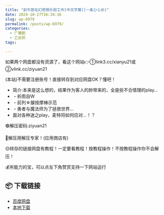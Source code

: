 ```yaml
---
title: "前牛郎在幻想俱乐部工作[中文字幕][一条ひらめ]"
date: 2024-10-27T16:34:16
slug: wp-6979
permalink: /posts/wp-6979/
categories:
  - 广播剧
  - 乙女抓
tags:

---
```


如果两个网盘都没有资源了，看这个网站👉①link3.cc/xianyu21或②vlink.cc/ziyuan21

(本站)不需要注册账号！直接转存到对应网盘OK？懂吧！

*   简介:本来是这么想的，结果作为客人的妳带来的，全是些不合情理的play…
*   ・祈雨自W
*   ・前列☆腺按摩棒示范
*   ・勇者与魔法师为了拯救世界…
*   面对各种迷之play，麦特将如何应对…！？

🟢解压密码:ziyuan21

🔵解压用解压专家！(应用商店有)

🟡转存的链接网盘有教程！一定要看教程！按教程操作！不按教程操作你不会解压！

💰🈶能力的宝，可以点左下角赞赏支持一下网站运行

## 📦 下载链接
- [百度网盘](https://blziyuan21.com/pay-download/6979?key=32fc5a7ade&down_id=0)
- [本地下载](https://blziyuan21.com/pay-download/6979?key=32fc5a7ade&down_id=1)

